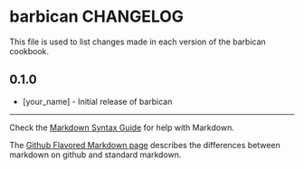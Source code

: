 barbican CHANGELOG
==================

This file is used to list changes made in each version of the barbican cookbook.

0.1.0
-----
- [your_name] - Initial release of barbican

- - -
Check the [Markdown Syntax Guide](http://daringfireball.net/projects/markdown/syntax) for help with Markdown.

The [Github Flavored Markdown page](http://github.github.com/github-flavored-markdown/) describes the differences between markdown on github and standard markdown.
